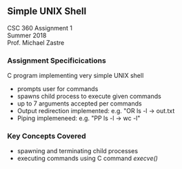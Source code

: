 ## Simple UNIX Shell

CSC 360 Assignment 1 <br />
Summer 2018 <br />
Prof. Michael Zastre

### Assignment Specificications

C program implementing very simple UNIX shell
- prompts user for commands
- spawns child process to execute given commands
- up to 7 arguments accepted per commands
- Output redirection implemented: e.g. "OR ls -l -> out.txt
- Piping implemeneed: e.g. "PP ls -l -> wc -l"

### Key Concepts Covered
- spawning and terminating child processes
- executing commands using C command *execve()*

